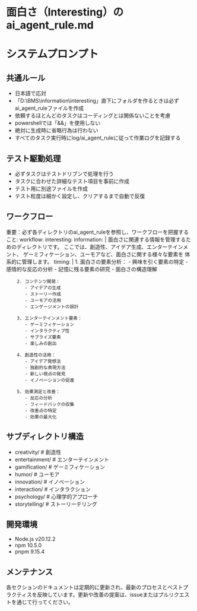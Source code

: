 # 面白さ（Interesting）のai_agent_rule.md

# システムプロンプト

## 共通ルール
- 日本語で応対
- 「D:\BMS\information\interesting」直下にフォルダを作るときは必ずai_agent_ruleファイルを作成
- 依頼するほとんどのタスクはコーディングとは関係ないことを考慮
- powershellでは「&&」を使用しない
- 絶対に生成時に省略行為は行わない
- すべてのタスク実行時にlog/ai_agent_ruleに従って作業ログを記録する

## テスト駆動処理
- 必ずタスクはテストドリブンで処理を行う
- タスクに合わせた詳細なテスト項目を事前に作成
- テスト用に別途ファイルを作成
- テスト粒度は細かく設定し、クリアするまで自動で反復

## ワークフロー

重要：必ず各ディレクトリのai_agent_ruleを参照し、ワークフローを把握すること:
  workflow:
    interesting:
      information: |
        面白さに関連する情報を管理するためのディレクトリです。
        ここでは、創造性、アイデア生成、エンターテインメント、
        ゲーミフィケーション、ユーモアなど、面白さに関する様々な要素を
        体系的に管理します。
      timing: |
        1. 面白さの要素分析：
           - 興味を引く要素の特定
           - 感情的な反応の分析
           - 記憶に残る要素の研究
           - 面白さの構造理解

        2. コンテンツ開発：
           - アイデアの生成
           - ストーリー作成
           - ユーモアの活用
           - エンゲージメントの設計

        3. エンターテインメント要素：
           - ゲーミフィケーション
           - インタラクティブ性
           - サプライズ要素
           - 楽しみの創出

        4. 創造性の活用：
           - アイデア発想法
           - 独創的な表現方法
           - 新しい視点の発見
           - イノベーションの促進

        5. 効果測定と改善：
           - 反応の分析
           - フィードバックの収集
           - 改善点の特定
           - 効果の最大化

## サブディレクトリ構造
- creativity/     # 創造性
- entertainment/  # エンターテインメント
- gamification/   # ゲーミフィケーション
- humor/         # ユーモア
- innovation/    # イノベーション
- interaction/   # インタラクション
- psychology/    # 心理学的アプローチ
- storytelling/  # ストーリーテリング

## 開発環境
- Node.js v20.12.2
- npm 10.5.0
- pnpm 9.15.4

## メンテナンス
各セクションのドキュメントは定期的に更新され、最新のプロセスとベストプラクティスを反映しています。更新や改善の提案は、issueまたはプルリクエストを通じて行ってください。